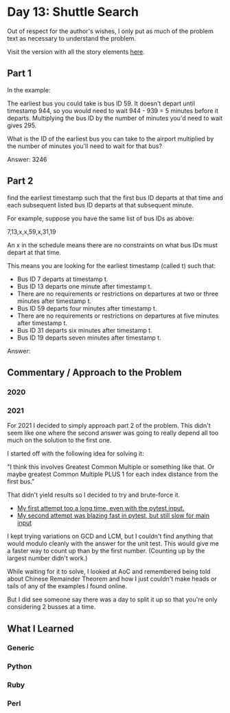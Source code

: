 # Day 13: Shuttle Search

Out of respect for the author's wishes, I only put as much of the problem text as necessary to understand the problem.

Visit the version with all the story elements [here](https://adventofcode.com/2020/day/13). 


## Part 1

In the example: 

The earliest bus you could take is bus ID 59. It doesn't depart until timestamp 944, so you would need to wait 944 - 939 = 5 minutes before it departs. Multiplying the bus ID by the number of minutes you'd need to wait gives 295.

What is the ID of the earliest bus you can take to the airport multiplied by the number of minutes you'll need to wait for that bus?

Answer: 3246

## Part 2

find the earliest timestamp such that the first bus ID departs at that time and each subsequent listed bus ID departs at that subsequent minute.

For example, suppose you have the same list of bus IDs as above:

7,13,x,x,59,x,31,19

An x in the schedule means there are no constraints on what bus IDs must depart at that time.

This means you are looking for the earliest timestamp (called t) such that:

- Bus ID 7 departs at timestamp t.
- Bus ID 13 departs one minute after timestamp t.
- There are no requirements or restrictions on departures at two or three minutes after timestamp t.
- Bus ID 59 departs four minutes after timestamp t.
- There are no requirements or restrictions on departures at five minutes after timestamp t.
- Bus ID 31 departs six minutes after timestamp t.
- Bus ID 19 departs seven minutes after timestamp t.

Answer: 

## Commentary / Approach to the Problem
### 2020

### 2021
For 2021 I decided to simply approach part 2 of the problem. This didn't seem like one where the second answer was going to really depend all too much on the solution to the first one.

I started off with the following idea for solving it: 

"I think this involves Greatest Common Multiple or something like that. Or maybe greatest Common Multiple PLUS 1 for each index distance from the first bus."

That didn't yield results so I decided to try and brute-force it.

- [My first attempt too a long time, even with the pytest input.](https://github.com/djotaku/adventofcode/blob/2e71688de9f467534714e4de4519c76778f9c916/2020/Day_13/Python/2021/part_2.py)
- [My second attempt was blazing fast in pytest, but still slow for main input](https://github.com/djotaku/adventofcode/blob/bdc91a7d4f640f66b4a246abcf8532e54718093b/2020/Day_13/Python/2021/part_2.py)

I kept trying variations on GCD and LCM, but I couldn't find anything that would modulo cleanly with the answer for the unit test. This would give me a faster way to count up than by the first number. (Counting up by the largest number didn't work.)

While waiting for it to solve, I looked at AoC and remembered being told about Chinese Remainder Theorem and how I just couldn't make heads or tails of any of the examples I found online. 

But I did see someone say there was a day to split it up so that you're only considering 2 busses at a time.

## What I Learned

### Generic

### Python

### Ruby

### Perl

